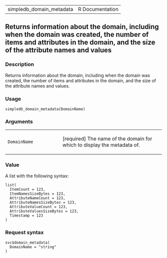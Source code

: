 <table style="width: 100%;">
<tbody>
<tr class="odd">
<td>simpledb_domain_metadata</td>
<td style="text-align: right;">R Documentation</td>
</tr>
</tbody>
</table>

## Returns information about the domain, including when the domain was created, the number of items and attributes in the domain, and the size of the attribute names and values

### Description

Returns information about the domain, including when the domain was
created, the number of items and attributes in the domain, and the size
of the attribute names and values.

### Usage

    simpledb_domain_metadata(DomainName)

### Arguments

<table>
<colgroup>
<col style="width: 35%" />
<col style="width: 65%" />
</colgroup>
<tbody>
<tr class="odd">
<td><code
id="simpledb_domain_metadata_:_DomainName">DomainName</code></td>
<td><p>[required] The name of the domain for which to display the
metadata of.</p></td>
</tr>
</tbody>
</table>

### Value

A list with the following syntax:

    list(
      ItemCount = 123,
      ItemNamesSizeBytes = 123,
      AttributeNameCount = 123,
      AttributeNamesSizeBytes = 123,
      AttributeValueCount = 123,
      AttributeValuesSizeBytes = 123,
      Timestamp = 123
    )

### Request syntax

    svc$domain_metadata(
      DomainName = "string"
    )

